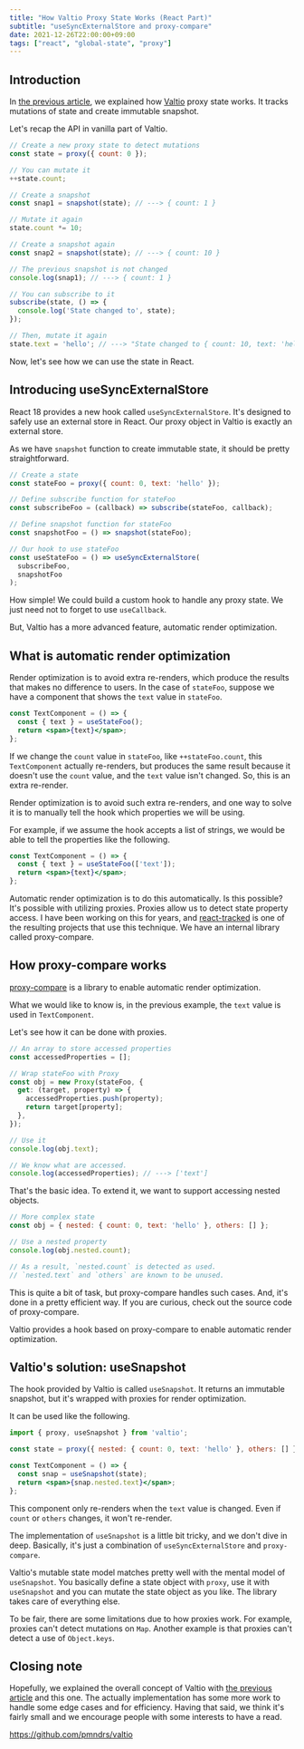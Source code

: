 ```yaml
---
title: "How Valtio Proxy State Works (React Part)"
subtitle: "useSyncExternalStore and proxy-compare"
date: 2021-12-26T22:00:00+09:00
tags: ["react", "global-state", "proxy"]
---
```


## Introduction

In [the previous article](https://blog.axlight.com/posts/how-valtio-proxy-state-works-vanilla-part/),
we explained how [Valtio](http://github.com/pmndrs/valtio)
proxy state works.
It tracks mutations of state and create immutable snapshot.

Let's recap the API in vanilla part of Valtio.

```js
// Create a new proxy state to detect mutations
const state = proxy({ count: 0 });

// You can mutate it
++state.count;

// Create a snapshot
const snap1 = snapshot(state); // ---> { count: 1 }

// Mutate it again
state.count *= 10;

// Create a snapshot again
const snap2 = snapshot(state); // ---> { count: 10 }

// The previous snapshot is not changed
console.log(snap1); // ---> { count: 1 }

// You can subscribe to it
subscribe(state, () => {
  console.log('State changed to', state);
});

// Then, mutate it again
state.text = 'hello'; // ---> "State changed to { count: 10, text: 'hello' }"
```

Now, let's see how we can use the state in React.

## Introducing useSyncExternalStore

React 18 provides a new hook called `useSyncExternalStore`.
It's designed to safely use an external store in React.
Our proxy object in Valtio is exactly an external store.

As we have `snapshot` function to create immutable state,
it should be pretty straightforward.

```js
// Create a state
const stateFoo = proxy({ count: 0, text: 'hello' });

// Define subscribe function for stateFoo
const subscribeFoo = (callback) => subscribe(stateFoo, callback);

// Define snapshot function for stateFoo
const snapshotFoo = () => snapshot(stateFoo);

// Our hook to use stateFoo
const useStateFoo = () => useSyncExternalStore(
  subscribeFoo,
  snapshotFoo
);
```

How simple! We could build a custom hook to handle any proxy state.
We just need not to forget to use `useCallback`.

But, Valtio has a more advanced feature,
automatic render optimization.

## What is automatic render optimization

Render optimization is to avoid extra re-renders,
which produce the results that makes no difference to users.
In the case of `stateFoo`, suppose we have a component that shows
the `text` value in `stateFoo`.

```jsx
const TextComponent = () => {
  const { text } = useStateFoo();
  return <span>{text}</span>;
};
```

If we change the `count` value in `stateFoo`, like `++stateFoo.count`,
this `TextComponent` actually re-renders,
but produces the same result because it doesn't use
the `count` value, and the `text` value isn't changed.
So, this is an extra re-render.

Render optimization is to avoid such extra re-renders,
and one way to solve it is to manually tell the hook
which properties we will be using.

For example, if we assume the hook accepts a list of strings,
we would be able to tell the properties like the following.

```jsx
const TextComponent = () => {
  const { text } = useStateFoo(['text']);
  return <span>{text}</span>;
};
```

Automatic render optimization is to do this automatically.
Is this possible?
It's possible with utilizing proxies.
Proxies allow us to detect state property access.
I have been working on this for years, and
[react-tracked](https://react-tracked.js.org)
is one of the resulting projects that use this technique.
We have an internal library called proxy-compare.

## How proxy-compare works

[proxy-compare](https://github.com/dai-shi/proxy-compare)
is a library to enable automatic render optimization.

What we would like to know is, in the previous example,
the `text` value is used in `TextComponent`.

Let's see how it can be done with proxies.

```js
// An array to store accessed properties
const accessedProperties = [];

// Wrap stateFoo with Proxy
const obj = new Proxy(stateFoo, {
  get: (target, property) => {
    accessedProperties.push(property);
    return target[property];
  },
});

// Use it
console.log(obj.text);

// We know what are accessed.
console.log(accessedProperties); // ---> ['text']
```

That's the basic idea.
To extend it, we want to support accessing nested objects.

```js
// More complex state
const obj = { nested: { count: 0, text: 'hello' }, others: [] };

// Use a nested property
console.log(obj.nested.count);

// As a result, `nested.count` is detected as used.
// `nested.text` and `others` are known to be unused.
```

This is quite a bit of task, but proxy-compare handles such cases.
And, it's done in a pretty efficient way.
If you are curious, check out the source code of proxy-compare.

Valtio provides a hook based on proxy-compare
to enable automatic render optimization.

## Valtio's solution: useSnapshot

The hook provided by Valtio is called `useSnapshot`.
It returns an immutable snapshot, but it's wrapped with
proxies for render optimization.

It can be used like the following.

```jsx
import { proxy, useSnapshot } from 'valtio';

const state = proxy({ nested: { count: 0, text: 'hello' }, others: [] });

const TextComponent = () => {
  const snap = useSnapshot(state);
  return <span>{snap.nested.text}</span>;
};
```

This component only re-renders when the `text` value is changed.
Even if `count` or `others` changes, it won't re-render.

The implementation of `useSnapshot` is a little bit tricky,
and we don't dive in deep.
Basically, it's just a combination of `useSyncExternalStore`
and `proxy-compare`.

Valtio's mutable state model matches pretty well with
the mental model of `useSnapshot`.
You basically define a state object with `proxy`,
use it with `useSnapshot` and you can mutate
the state object as you like.
The library takes care of everything else.

To be fair, there are some limitations due to how proxies work.
For example, proxies can't detect mutations on `Map`.
Another example is that proxies can't detect a use of `Object.keys`.

## Closing note

Hopefully, we explained the overall concept of Valtio
with [the previous article](https://blog.axlight.com/posts/how-valtio-proxy-state-works-vanilla-part/) and this one.
The actually implementation has some more work
to handle some edge cases and for efficiency.
Having that said, we think it's fairly small
and we encourage people with some interests to have a read.

<https://github.com/pmndrs/valtio>
